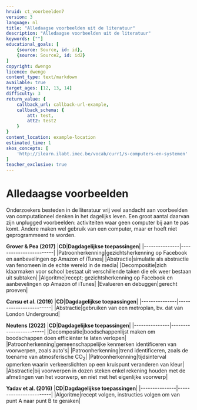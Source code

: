 ```yaml
---
hruid: ct_voorbeelden7
version: 3
language: nl
title: "Alledaagse voorbeelden uit de literatuur"
description: "Alledaagse voorbeelden uit de literatuur"
keywords: [""]
educational_goals: [
    {source: Source, id: id}, 
    {source: Source2, id: id2}
]
copyright: dwengo
licence: dwengo
content_type: text/markdown
available: true
target_ages: [12, 13, 14]
difficulty: 3
return_value: {
    callback_url: callback-url-example,
    callback_schema: {
        att: test,
        att2: test2
    }
}
content_location: example-location
estimated_time: 1
skos_concepts: [
    'http://ilearn.ilabt.imec.be/vocab/curr1/s-computers-en-systemen'
]
teacher_exclusive: true
---
```

# Alledaagse voorbeelden

Onderzoekers besteden in de literatuur vrij veel aandacht aan voorbeelden van computationeel denken in het dagelijks leven. Een groot aantal daarvan zijn unplugged voorbeelden: activiteiten waar geen computer bij aan te pas komt. Andere maken wel gebruik van een computer, maar er hoeft niet geprogrammeerd te worden.  

**Grover & Pea (2017)**
|**CD**|**Dagdagelijkse toepassingen**|
|---------------|------------------------|
|Patroonherkenning|gezichtsherkenning op Facebook en aanbevelingen op Amazon of iTunes|
|Abstractie|simulatie als abstractie van fenomeen in de echte wereld in de media|
|Decompositie|zich klaarmaken voor school bestaat uit verschillende taken die elk weer bestaan uit subtaken|
|Algoritme|recept; gezichtsherkenning op Facebook en aanbevelingen op Amazon of iTunes|
|Evalueren en debuggen|gerecht proeven|

**Cansu et al. (2019)**
|**CD**|**Dagdagelijkse toepassingen**|
|---------------|------------------------|
|Abstractie|gebruiken van een metroplan, bv. dat van London Underground|

**Neutens (2022)**
|**CD**|**Dagdagelijkse toepassingen**|
|---------------|------------------------|
|Decompositie|boodschappenlijst maken om boodschappen doen efficiënter te laten verlopen|
|Patroonherkenning|gemeenschappelijke kenmerken identificeren van voorwerpen, zoals auto's|
|Patroonherkenning|trend identificeren, zoals de toename van atmosferische CO<sub>2</sub>|
|Patroonherkenning|tijdsinterval opmerken waarin verkeerslichten op een kruispunt veranderen van kleur|
|Abstractie|bij voorwerpen in dozen steken enkel rekening houden met de afmetingen van het voorwerp, en niet met het eigenlijke voorwerp|

**Yadav et al. (2016)**
|**CD**|**Dagdagelijkse toepassingen**|
|---------------|------------------------|
|Algoritme|recept volgen, instructies volgen om van punt A naar punt B te geraken|
